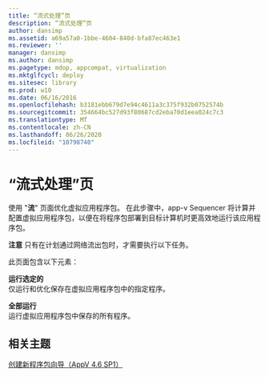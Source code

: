 ```yaml
---
title: “流式处理”页
description: “流式处理”页
author: dansimp
ms.assetid: a69a57a0-1bbe-4604-840d-bfa87ec463e1
ms.reviewer: ''
manager: dansimp
ms.author: dansimp
ms.pagetype: mdop, appcompat, virtualization
ms.mktglfcycl: deploy
ms.sitesec: library
ms.prod: w10
ms.date: 06/16/2016
ms.openlocfilehash: b3181ebb679d7e94c4611a3c375f932b0752574b
ms.sourcegitcommit: 354664bc527d93f80687cd2eba70d1eea024c7c3
ms.translationtype: MT
ms.contentlocale: zh-CN
ms.lasthandoff: 06/26/2020
ms.locfileid: "10798740"
---
```

# “流式处理”页


使用 "**流**" 页面优化虚拟应用程序包。 在此步骤中，app-v Sequencer 将计算并配置虚拟应用程序包，以便在将程序包部署到目标计算机时更高效地运行该应用程序包。

**注意** 只有在计划通过网络流出包时，才需要执行以下任务。

 

此页面包含以下元素：

<a href="" id="run-selected"></a>**运行选定的**  
仅运行和优化保存在虚拟应用程序包中的指定程序。

<a href="" id="run-all"></a>**全部运行**  
运行虚拟应用程序包中保存的所有程序。

## 相关主题


[创建新程序包向导（AppV 4.6 SP1）](create-new-package-wizard---appv-46-sp1-.md)

 

 





